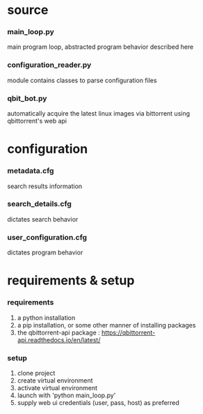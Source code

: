 # source  
### main_loop.py
main program loop, abstracted program behavior described here  

### configuration_reader.py
module contains classes to parse configuration files  

### qbit_bot.py
automatically acquire the latest linux images via bittorrent using qbittorrent's web api



# configuration
### metadata.cfg  
search results information  

### search_details.cfg
dictates search behavior  

### user_configuration.cfg
dictates program behavior  



# requirements & setup
### requirements
1. a python installation  
2. a pip installation, or some other manner of installing packages  
3. the qbittorrent-api package : https://qbittorrent-api.readthedocs.io/en/latest/  


### setup  
1. clone project  
2. create virtual environment  
3. activate virtual environment  
4. launch with 'python main_loop.py'  
5. supply web ui credentials (user, pass, host) as preferred  
